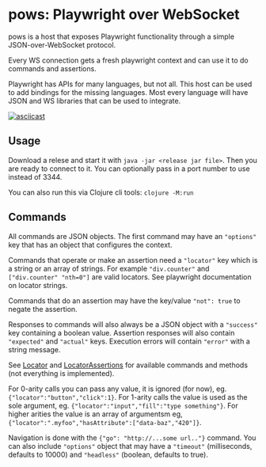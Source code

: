 # pows: Playwright over WebSocket

pows is a host that exposes Playwright functionality through a
simple JSON-over-WebSocket protocol.

Every WS connection gets a fresh playwright context and can use
it to do commands and assertions.

Playwright has APIs for many languages, but not all. This host can be used
to add bindings for the missing languages. Most every language will have
JSON and WS libraries that can be used to integrate.

[![asciicast](https://asciinema.org/a/630656.svg)](https://asciinema.org/a/630656)

## Usage 

Download a relese and start it with `java -jar <release jar file>`. 
Then you are ready to connect to it. You can optionally pass in a port number to use instead of 3344.

You can also run this via Clojure cli tools: `clojure -M:run`



## Commands

All commands are JSON objects. The first command may have an `"options"` key
that has an object that configures the context.

Commands that operate or make an assertion need a `"locator"` key which
is a string or an array of strings. For example `"div.counter"` and
`["div.counter" "nth=0"]` are valid locators. See playwright documentation
on locator strings.

Commands that do an assertion may have the key/value `"not": true` to negate
the assertion.

Responses to commands will also always be a JSON object with a `"success"` key
containing a boolean value. Assertion responses will also contain `"expected"` and
`"actual"` keys. Execution errors will contain `"error"` with a string message.

See [Locator](https://playwright.dev/java/docs/api/class-locator) and [LocatorAssertions](https://playwright.dev/java/docs/api/class-locatorassertions)
for available commands and methods (not everything is implemented).

For 0-arity calls you can pass any value, it is ignored (for now), eg. `{"locator":"button","click":1}`.
For 1-arity calls the value is used as the sole argument, eg. `{"locator":"input","fill":"type something"}`.
For higher arities the value is an array of argumentsm eg, `{"locator":".myfoo","hasAttribute":["data-baz","420"]}`.

Navigation is done with the `{"go": "http://...some url.."}` command. You can also
include `"options"` object that may have a `"timeout"` (milliseconds, defaults to 10000)
and `"headless"` (boolean, defaults to true).
